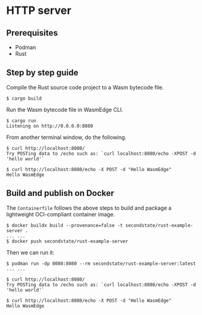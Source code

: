 # HTTP server

## Prerequisites

- Podman
- Rust

## Step by step guide

Compile the Rust source code project to a Wasm bytecode file.

```
$ cargo build
```

Run the Wasm bytecode file in WasmEdge CLI.

```
$ cargo run
Listening on http://0.0.0.0:8080
```

From another terminal window, do the following.

```
$ curl http://localhost:8080/
Try POSTing data to /echo such as: `curl localhost:8080/echo -XPOST -d 'hello world'`

$ curl http://localhost:8080/echo -X POST -d "Hello WasmEdge"
Hello WasmEdge
```

## Build and publish on Docker

The `Containerfile` follows the above steps to build and package a lightweight OCI-compliant container image.
```
$ docker buildx build --provenance=false -t secondstate/rust-example-server .
... ...
$ docker push secondstate/rust-example-server
```

Then we can run it:
```
$ podman run -dp 8080:8080 --rm secondstate/rust-example-server:latest
... ...

$ curl http://localhost:8080/
Try POSTing data to /echo such as: `curl localhost:8080/echo -XPOST -d 'hello world'`

$ curl http://localhost:8080/echo -X POST -d "Hello WasmEdge"
Hello WasmEdge
```

